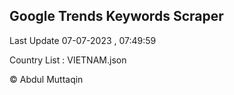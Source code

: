 

## Google Trends Keywords Scraper 
 
Last Update 07-07-2023 , 07:49:59

Country List :
VIETNAM.json



© Abdul Muttaqin 
